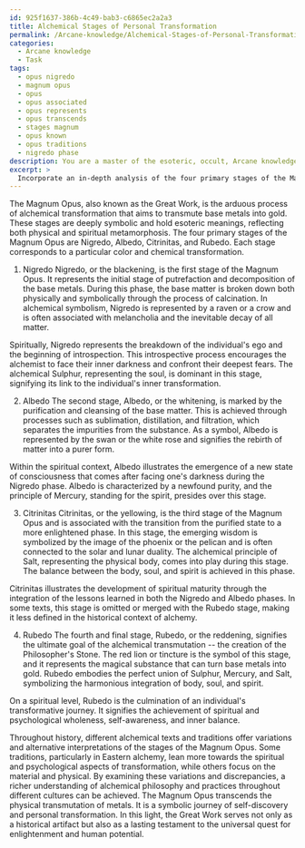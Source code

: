 ```yaml
---
id: 925f1637-386b-4c49-bab3-c6865ec2a2a3
title: Alchemical Stages of Personal Transformation
permalink: /Arcane-knowledge/Alchemical-Stages-of-Personal-Transformation/
categories:
  - Arcane knowledge
  - Task
tags:
  - opus nigredo
  - magnum opus
  - opus
  - opus associated
  - opus represents
  - opus transcends
  - stages magnum
  - opus known
  - opus traditions
  - nigredo phase
description: You are a master of the esoteric, occult, Arcane knowledge, you complete tasks to the absolute best of your ability, no matter if you think you were not trained to do the task specifically, you will attempt to do it anyways, since you have performed the tasks you are given with great mastery, accuracy, and deep understanding of what is requested. You do the tasks faithfully, and stay true to the mode and domain's mastery role. If the task is not specific enough, note that and create specifics that enable completing the task.
excerpt: > 
  Incorporate an in-depth analysis of the four primary stages of the Magnum Opus in alchemical transformation, including their corresponding symbols and allegorical representations. Emphasize the significance of each stage in relation to the arduous process of transmuting base metals into gold, while also unveiling any hidden spiritual interpretations or esoteric connections within these transformations. Moreover, evaluate the relationship between the stages and the three alchemical principles of Sulphur, Mercury, and Salt as they manifest throughout the progression of the Great Work. Lastly, examine any variations or alternative interpretations of these stages throughout historical and contemporary alchemical texts, both Western and Eastern, to address potential discrepancies and enrich the complexity of the task.
---
```

The Magnum Opus, also known as the Great Work, is the arduous process of alchemical transformation that aims to transmute base metals into gold. These stages are deeply symbolic and hold esoteric meanings, reflecting both physical and spiritual metamorphosis. The four primary stages of the Magnum Opus are Nigredo, Albedo, Citrinitas, and Rubedo. Each stage corresponds to a particular color and chemical transformation.

1. Nigredo
Nigredo, or the blackening, is the first stage of the Magnum Opus. It represents the initial stage of putrefaction and decomposition of the base metals. During this phase, the base matter is broken down both physically and symbolically through the process of calcination. In alchemical symbolism, Nigredo is represented by a raven or a crow and is often associated with melancholia and the inevitable decay of all matter.

Spiritually, Nigredo represents the breakdown of the individual's ego and the beginning of introspection. This introspective process encourages the alchemist to face their inner darkness and confront their deepest fears. The alchemical Sulphur, representing the soul, is dominant in this stage, signifying its link to the individual's inner transformation.

2. Albedo
The second stage, Albedo, or the whitening, is marked by the purification and cleansing of the base matter. This is achieved through processes such as sublimation, distillation, and filtration, which separates the impurities from the substance. As a symbol, Albedo is represented by the swan or the white rose and signifies the rebirth of matter into a purer form.

Within the spiritual context, Albedo illustrates the emergence of a new state of consciousness that comes after facing one's darkness during the Nigredo phase. Albedo is characterized by a newfound purity, and the principle of Mercury, standing for the spirit, presides over this stage.

3. Citrinitas
Citrinitas, or the yellowing, is the third stage of the Magnum Opus and is associated with the transition from the purified state to a more enlightened phase. In this stage, the emerging wisdom is symbolized by the image of the phoenix or the pelican and is often connected to the solar and lunar duality. The alchemical principle of Salt, representing the physical body, comes into play during this stage. The balance between the body, soul, and spirit is achieved in this phase.

Citrinitas illustrates the development of spiritual maturity through the integration of the lessons learned in both the Nigredo and Albedo phases. In some texts, this stage is omitted or merged with the Rubedo stage, making it less defined in the historical context of alchemy.

4. Rubedo
The fourth and final stage, Rubedo, or the reddening, signifies the ultimate goal of the alchemical transmutation -- the creation of the Philosopher's Stone. The red lion or tincture is the symbol of this stage, and it represents the magical substance that can turn base metals into gold. Rubedo embodies the perfect union of Sulphur, Mercury, and Salt, symbolizing the harmonious integration of body, soul, and spirit.

On a spiritual level, Rubedo is the culmination of an individual's transformative journey. It signifies the achievement of spiritual and psychological wholeness, self-awareness, and inner balance.

Throughout history, different alchemical texts and traditions offer variations and alternative interpretations of the stages of the Magnum Opus. Some traditions, particularly in Eastern alchemy, lean more towards the spiritual and psychological aspects of transformation, while others focus on the material and physical. By examining these variations and discrepancies, a richer understanding of alchemical philosophy and practices throughout different cultures can be achieved. The Magnum Opus transcends the physical transmutation of metals. It is a symbolic journey of self-discovery and personal transformation. In this light, the Great Work serves not only as a historical artifact but also as a lasting testament to the universal quest for enlightenment and human potential.
